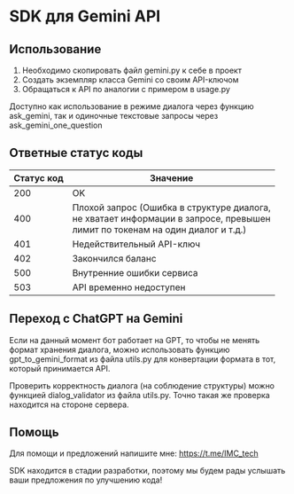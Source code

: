 # SDK для Gemini API

## Использование

1. Необходимо скопировать файл gemini.py к себе в проект
2. Создать экземпляр класса Gemini со своим API-ключом
3. Обращаться к API по аналогии с примером в usage.py

Доступно как использование в режиме диалога через функцию ask_gemini, так и одиночные текстовые запросы через ask_gemini_one_question

## Ответные статус коды

| Статус код | Значение                                                                                                                              |
|------------|---------------------------------------------------------------------------------------------------------------------------------------|
| 200        | OK                                                                                                                                    |
| 400        | Плохой запрос (Ошибка в структуре диалога, <br/>не хватает информации в запросе, превышен<br/>лимит по токенам на один диалог и т.д.) |
| 401        | Недействительный API-ключ                                                                                                             |
| 402        | Закончился баланс                                                                                                                     |
| 500        | Внутренние ошибки сервиса                                                                                                             |
| 503        | API временно недоступен                                                                                                               |


## Переход с ChatGPT на Gemini

Если на данный момент бот работает на GPT, то чтобы не менять формат хранения диалога, можно использовать функцию gpt_to_gemini_format из файла utils.py для конвертации формата в тот, который принимается API.

Проверить корректность диалога (на соблюдение структуры) можно функцией dialog_validator из файла utils.py. Точно такая же проверка находится на стороне сервера.

## Помощь

Для помощи и предложений напишите мне: https://t.me/IMC_tech

SDK находится в стадии разработки, поэтому мы будем рады услышать ваши предложения по улучшению кода!
